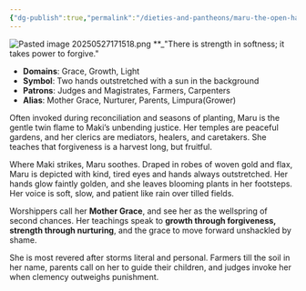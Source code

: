 ```yaml
---
{"dg-publish":true,"permalink":"/dieties-and-pantheons/maru-the-open-hands-of-forgiveness/","created":"2025-05-27T16:47:43.302-04:00","updated":"2025-08-06T18:40:18.446-04:00"}
---
```



![Pasted image 20250527171518.png](/img/user/Pics/Pasted%20image%2020250527171518.png)
**_"There is strength in softness; it takes power to forgive."

- **Domains**: Grace, Growth, Light
- **Symbol**: Two hands outstretched with a sun in the background
- **Patrons**: Judges and Magistrates, Farmers, Carpenters
- **Alias**: Mother Grace, Nurturer, Parents, Limpura(Grower)

Often invoked during reconciliation and seasons of planting, Maru is the gentle twin flame to Maki’s unbending justice. Her temples are peaceful gardens, and her clerics are mediators, healers, and caretakers. She teaches that forgiveness is a harvest long, but fruitful.

Where Maki strikes, Maru soothes. Draped in robes of woven gold and flax, Maru is depicted with kind, tired eyes and hands always outstretched. Her hands glow faintly golden, and she leaves blooming plants in her footsteps. Her voice is soft, slow, and patient like rain over tilled fields.

Worshippers call her **Mother Grace**, and see her as the wellspring of second chances. Her teachings speak to **growth through forgiveness, strength through nurturing**, and the grace to move forward unshackled by shame.

She is most revered after storms literal and personal. Farmers till the soil in her name, parents call on her to guide their children, and judges invoke her when clemency outweighs punishment.

